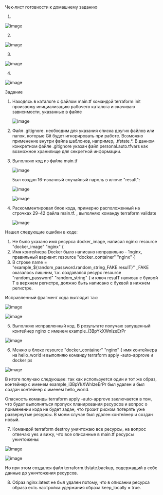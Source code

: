Чек-лист готовности к домашнему заданию

1. 

![image](https://github.com/inyushov/devops-netology/assets/127683348/ffac063f-2ced-4fdd-9d2a-44192439b133)

2. 

![image](https://github.com/inyushov/devops-netology/assets/127683348/7027e181-5a2c-4cd1-a08e-d42f9dca405d)

3.

![image](https://github.com/inyushov/devops-netology/assets/127683348/2b19bb13-6e33-437a-bcc1-d1eee11ccef4)

4.

![image](https://github.com/inyushov/devops-netology/assets/127683348/23f61555-4013-4c9c-83df-d5434742c3c9)


Задание


1. Находясь в каталоге с файлом main.tf командой terraform init произвожу инициализацию рабочего каталога и скачиваю зависимости, указанные в файле
   
   ![image](https://github.com/inyushov/devops-netology/assets/127683348/fa870a41-44b4-4346-ba01-86dfb01374fa)

2. Файл .gitignore. необходим для указания списка других файлов или папок, которые Git будет игнорировать при работе. Возможно применение внутри файла шаблонов, например, .tfstate.*. В данном конкретном файле .gitignore указан файл personal.auto.tfvars как возможное хранилище для секретной информации.

3. Выполняю код из файла main.tf

   ![image](https://github.com/inyushov/devops-netology/assets/127683348/91cfea8a-1745-4976-9d95-9fc9ec254c43)

   Был создан 16-изначный случайный пароль в ключе "result":

   ![image](https://github.com/inyushov/devops-netology/assets/127683348/a86994f6-b616-43b3-a3dc-048e17e4aaa2)

   ![image](https://github.com/inyushov/devops-netology/assets/127683348/45b4dc96-ad2d-4c55-83ce-77f91e7fb40e)



5. Раскомментировал блок кода, примерно расположенный на строчках 29–42 файла main.tf. , выполняю команду terraform validate

   ![image](https://github.com/inyushov/devops-netology/assets/127683348/113ba94c-5b86-4875-82c1-05c4cde394b1)

Нашел следующие ошибки в коде:
1. Не было указано имя ресурса docker_image, написал nginx: resource "docker_image" "nginx" {
2. Имя контейнера Docker было написано неправильно - 1nginx, правильный вариант: resource "docker_container" "nginx" {
3. В строке name = "example_${random_password.random_string_FAKE.resulT}" _FAKE оказалось лишним, т.к. создавался ресурс resource "random_password" "random_string" { и ключ resulT написан с буквой T в верхнем регистре, должно быть написано с буквой в нижнем регистре.

Исправленный фрагмент кода выглядит так:

![image](https://github.com/inyushov/devops-netology/assets/127683348/26e10c07-9239-4741-8566-87c00d9f040b)

![image](https://github.com/inyushov/devops-netology/assets/127683348/e8aed5e5-9a0a-4996-828b-e0c2714f5b6c)

5. Выполняю исправленный код. В результате получаю запущенный контейнер nginx с именем example_i3BpYkXWnIzeErPr

![image](https://github.com/inyushov/devops-netology/assets/127683348/e3258cba-be06-455c-88d6-dd684ca0c247)

6. Меняю в блоке resource "docker_container" "nginx" { имя контейнера на hello_world и выполняю команду terraform apply -auto-approve и docker ps

![image](https://github.com/inyushov/devops-netology/assets/127683348/8da17fac-1e95-49e3-abf8-9fcf98683a76)

В итоге получаю следующее: так как используется один и тот же образ, контейнер с именем example_i3BpYkXWnIzeErPr был удален и был создан контейнер с именем hello_world.

Опасность команды terraform apply -auto-approve заключается в том, что будет выполняться пропуск планирования ресурсов и вопрос о применении кода не будет задан, что грозит риском потерять уже развернутые ресурсы. В моем случае был удален контейнер и создан новый.

7. Командой terraform destroy уничтожаю все ресурсы, на вопрос отвечаю yes и вижу, что все описанные в main.tf ресурсы уничтожены:

![image](https://github.com/inyushov/devops-netology/assets/127683348/8485a859-e46c-4c38-9f1e-07d926c5e032)

![image](https://github.com/inyushov/devops-netology/assets/127683348/c3d94f59-fc3c-4f0a-b7f5-5cf181319c5b)

Но при этом создался файл terraform.tfstate.backup, содержащий в себе данные до уничтожения ресурсов.

8. Образ nginx:latest не был удален потому, что в описании ресурса образа есть настройка удержания образа keep_locally = true.


